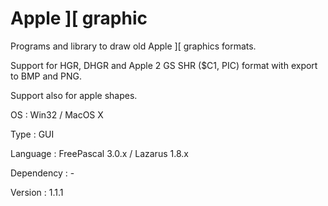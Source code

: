 # Apple ][ graphic

Programs and library to draw old Apple ][ graphics formats.

Support for HGR, DHGR and Apple 2 GS SHR ($C1, PIC) format with export to BMP and PNG.

Support also for apple shapes.

OS         : Win32 / MacOS X

Type       : GUI

Language   : FreePascal 3.0.x / Lazarus 1.8.x

Dependency : -

Version    : 1.1.1
